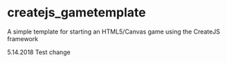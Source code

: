 # createjs_gametemplate
A simple template for starting an HTML5/Canvas game using the CreateJS framework

5.14.2018
Test change
